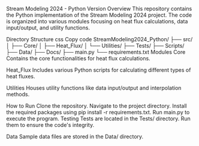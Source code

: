 Stream Modeling 2024 - Python Version
Overview
This repository contains the Python implementation of the Stream Modeling 2024 project. The code is organized into various modules focusing on heat flux calculations, data input/output, and utility functions.

Directory Structure
css
Copy code
StreamModeling2024_Python/
├── src/
│   ├── Core/
│   ├── Heat_Flux/
│   └── Utilities/
├── Tests/
├── Scripts/
├── Data/
├── Docs/
├── main.py
└── requirements.txt
Modules
Core
Contains the core functionalities for heat flux calculations.

Heat_Flux
Includes various Python scripts for calculating different types of heat fluxes.

Utilities
Houses utility functions like data input/output and interpolation methods.

How to Run
Clone the repository.
Navigate to the project directory.
Install the required packages using pip install -r requirements.txt.
Run main.py to execute the program.
Testing
Tests are located in the Tests/ directory. Run them to ensure the code's integrity.

Data
Sample data files are stored in the Data/ directory.